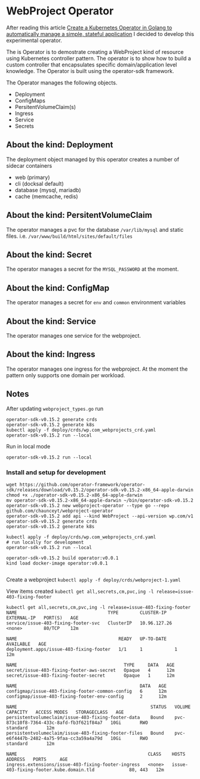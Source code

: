 # WebProject Operator

After reading this article [Create a Kubernetes Operator in Golang to automatically manage a simple, stateful application](https://developers.redhat.com/blog/2020/12/16/create-a-kubernetes-operator-in-golang-to-automatically-manage-a-simple-stateful-application/) I decided to develop this experimental operator. 

The is Operator is to demostrate creating a WebProject kind of resource using Kubernetes controller pattern. The operator is to show how to build a custom controller that encapsulates specific domain/application level knowledge. The Operator is built using the operator-sdk framework.

The Operator manages the following objects.

- Deployment
- ConfigMaps
- PersitentVolumeClaim(s)
- Ingress
- Service
- Secrets

## About the kind: Deployment

The deployment object managed by this operator creates a number of sidecar containers

- web (primary)
- cli (docksal default)
- database (mysql, mariadb)
- cache (memcache, redis)

## About the kind: PersitentVolumeClaim

The operator manages a pvc for the database `/var/lib/mysql` and static files. i.e. `/var/www/build/html/sites/default/files`

## About the kind: Secret

The operator manages a secret for the `MYSQL_PASSWORD` at the moment.

## About the kind: ConfigMap

The operator manages a secret for `env` and `common` environment variables 

## About the kind: Service

The operator manages one service for the webproject.

## About the kind: Ingress

The operator manages one ingress for the webproject. At the moment the pattern only supports one domain per workload.


## Notes

After updating `webproject_types.go` run 

```
operator-sdk-v0.15.2 generate crds
operator-sdk-v0.15.2 generate k8s
kubectl apply -f deploy/crds/wp.com_webprojects_crd.yaml
operator-sdk-v0.15.2 run --local
```

Run in local mode

`operator-sdk-v0.15.2 run --local`

### Install and setup for development

```
wget https://github.com/operator-framework/operator-sdk/releases/download/v0.15.2/operator-sdk-v0.15.2-x86_64-apple-darwin
chmod +x ./operator-sdk-v0.15.2-x86_64-apple-darwin
mv operator-sdk-v0.15.2-x86_64-apple-darwin ~/bin/operator-sdk-v0.15.2
operator-sdk-v0.15.2 new webproject-operator --type go --repo github.com/chaunceyt/webproject-operator
operator-sdk-v0.15.2 add api --kind WebProject --api-version wp.com/v1
operator-sdk-v0.15.2 generate crds
operator-sdk-v0.15.2 generate k8s

kubectl apply -f deploy/crds/wp.com_webprojects_crd.yaml
# run locally for development
operator-sdk-v0.15.2 run --local

```


```
operator-sdk-v0.15.2 build operator:v0.0.1
kind load docker-image operator:v0.0.1


```

Create a webproject `kubectl apply -f deploy/crds/webproject-1.yaml`

View items created `kubectl get all,secrets,cm,pvc,ing -l release=issue-403-fixing-footer`


```
kubectl get all,secrets,cm,pvc,ing -l release=issue-403-fixing-footer
NAME                                  TYPE        CLUSTER-IP     EXTERNAL-IP   PORT(S)   AGE
service/issue-403-fixing-footer-svc   ClusterIP   10.96.127.26   <none>        80/TCP    12m

NAME                                      READY   UP-TO-DATE   AVAILABLE   AGE
deployment.apps/issue-403-fixing-footer   1/1     1            1           12m

NAME                                        TYPE     DATA   AGE
secret/issue-403-fixing-footer-aws-secret   Opaque   4      12m
secret/issue-403-fixing-footer-secret       Opaque   1      12m

NAME                                              DATA   AGE
configmap/issue-403-fixing-footer-common-config   6      12m
configmap/issue-403-fixing-footer-env-config      2      12m

NAME                                                  STATUS   VOLUME                                     CAPACITY   ACCESS MODES   STORAGECLASS   AGE
persistentvolumeclaim/issue-403-fixing-footer-data    Bound    pvc-873c10f8-7364-433c-8afd-fb3f621f84a7   10Gi       RWO            standard       12m
persistentvolumeclaim/issue-403-fixing-footer-files   Bound    pvc-e6f4447b-2482-4a75-9faa-cc3a59a4a79d   10Gi       RWO            standard       12m

NAME                                                 CLASS    HOSTS                                     ADDRESS   PORTS     AGE
ingress.extensions/issue-403-fixing-footer-ingress   <none>   issue-403-fixing-footer.kube.domain.tld             80, 443   12m
```